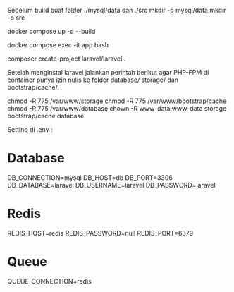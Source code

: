 Sebelum build buat folder ./mysql/data dan ./src
mkdir -p mysql/data
mkdir -p src

docker compose up -d --build

docker compose exec -it app bash

composer create-project laravel/laravel .

Setelah menginstal laravel jalankan perintah berikut agar PHP-FPM di container punya izin nulis ke folder database/ storage/ dan bootstrap/cache/.

chmod -R 775 /var/www/storage
chmod -R 775 /var/www/bootstrap/cache
chmod -R 775 /var/www/database
chown -R www-data:www-data storage bootstrap/cache database

Setting di .env :

# Database

DB_CONNECTION=mysql
DB_HOST=db
DB_PORT=3306
DB_DATABASE=laravel
DB_USERNAME=laravel
DB_PASSWORD=laravel

# Redis

REDIS_HOST=redis
REDIS_PASSWORD=null
REDIS_PORT=6379

# Queue

QUEUE_CONNECTION=redis
